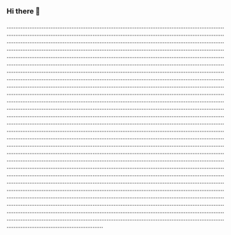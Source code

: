 ### Hi there 👋

...........................................................................................................................................................................................................................................................................................................................................................................................................................................................................................................................................................................................................................................................................................................................................................................................................................................................................................................................................................................................................................................................................................................................................................................................................................................................................................................................................................................................................................................................................................................................................................................................................................................................................................................................................................................................................................................................................................................................................................................................................................................................................................................................................................................................................................................................................................................................................................................................................................................................................................................................................................................................................................................................................................................................................................................................................................................................................................................................................................................................................................................................................................................................................................................................................................................................................................................................................................................................................................................................................................................................................